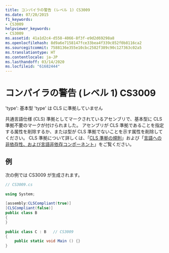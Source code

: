 ```yaml
---
title: コンパイラの警告 (レベル 1) CS3009
ms.date: 07/20/2015
f1_keywords:
- CS3009
helpviewer_keywords:
- CS3009
ms.assetid: 41a1d2c4-d558-4066-8f3f-e9d2d69298a8
ms.openlocfilehash: 8d9a6e7158147fce33bea4f339c852f0b8116ca2
ms.sourcegitcommit: 7588136e355e10cbc2582f389c90c127363c02a5
ms.translationtype: HT
ms.contentlocale: ja-JP
ms.lasthandoff: 03/14/2020
ms.locfileid: "61682444"
---
```

# <a name="compiler-warning-level-1-cs3009"></a>コンパイラの警告 (レベル 1) CS3009
'type': 基本型 'type' は CLS に準拠していません  
  
 共通言語仕様 (CLS) 準拠としてマークされているアセンブリで、基本型に CLS 準拠不要のマークが付けられました。 アセンブリが CLS 準拠であることを指定する属性を削除するか、または型が CLS 準拠でないことを示す属性を削除してください。 CLS 準拠について詳しくは、「[CLS 準拠の規則](../../../standard/language-independence-and-language-independent-components.md#cls-compliance-rules)」および「[言語への非依存性、および言語非依存コンポーネント](../../../standard/language-independence.md)」をご覧ください。  
  
## <a name="example"></a>例  
 次の例では CS3009 が生成されます。  
  
```csharp  
// CS3009.cs  
  
using System;  
  
[assembly:CLSCompliant(true)]  
[CLSCompliant(false)]  
public class B  
{  
}  
  
public class C : B   // CS3009  
{  
    public static void Main () {}  
}  
```
